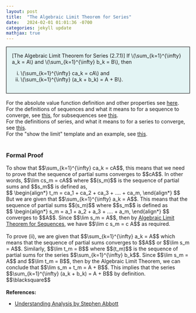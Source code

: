 ```yaml
---
layout: post
title:  "The Algebraic Limit Theorem for Series"
date:   2024-02-01 01:01:36 -0700
categories: jekyll update
mathjax: true
---
```

<div style="background-color: #E3F4F4; padding: 15px 15px 15px 15px; border:1px solid black;">
  [The Algebraic Limit Theorem for Series (2.7.1)] If \(\sum_{k=1}^{\infty} a_k = A\) and \(\sum_{k=1}^{\infty} b_k = B\), then
	  <ol type="i">
	    <li>\(\sum_{k=1}^{\infty} ca_k = cA\) and</li>
	    <li>\(\sum_{k=1}^{\infty} (a_k + b_k) = A + B\).</li>
	  </ol>
</div>
<br>
<!------------------------------------------------------------------------------------>
For the absolute value function definition and other properties see <a href="https://strncat.github.io/jekyll/update/2024/05/26/analysis-absolute-value-properties.html">here</a>.
<br>
For the definitions of sequences and what it means to for a sequence to converge, see <a href="https://strncat.github.io/jekyll/update/2024/05/21/analysis-seq-definitions.html">this</a>, for subsequences see <a href="https://strncat.github.io/jekyll/update/2024/02/10/analysis-seq-subsequences.html">this</a>.
<br>
For the definitions of series, and what it means to for a series to converge, see <a href="https://strncat.github.io/jekyll/update/2024/06/10/analysis-series-definitions.html">this</a>.
<br>
For the "show the limit" template and an example, see <a href="https://strncat.github.io/jekyll/update/2024/05/12/analysis-seq-limit-template.html">this</a>.
<br> 
<br>
<!------------------------------------------------------------------------------------>
<h3>Formal Proof</h3>
To show that $$\sum_{k=1}^{\infty} ca_k = cA$$, this means that we need to prove that the sequence of partial sums converges to $$cA$$. In other words, $$\lim cs_m = cA$$ where $$(s_m)$$ is the sequence of partial sums and $$s_m$$ is defined as,
<div>
$$
\begin{align*}
t_m = ca_1 + ca_2 + ca_3 + .... + ca_m,
\end{align*}
$$
</div>
But we are given that $$\sum_{k=1}^{\infty} a_k = A$$. This means that the sequence of partial sums $$(s_m)$$ where $$s_m$$ is defined as
<div>
$$
\begin{align*}
s_m = a_1 + a_2 + a_3 + .... + a_m,
\end{align*}
$$
</div>
converges to $$A$$. Since $$\lim s_m = A$$, then by <a href="https://strncat.github.io/jekyll/update/2024/05/30/analysis-seq-algebraic-limit-theorem-i.html">Algebraic Limit Theorem for Sequences</a>, we have $$\lim c s_m = c A$$ as required. 
<br>
<br>
To prove (ii), we are given that $$\sum_{k=1}^{\infty} a_k = A$$ which means that the sequence of partial sums converges to $$A$$ or $$\lim s_m = A$$. Similarly, $$\lim t_m = B$$ where $$(t_m)$$ is the sequence of partial sums for the series $$\sum_{k=1}^{\infty} b_k$$. Since $$\lim s_m = A$$ and $$\lim t_m = B$$, then by the Algebraic Limit Theorem, we can conclude that $$\lim s_m + t_m = A + B$$. This implies that the series $$\sum_{k=1}^{\infty} (a_k + b_k) = A + B$$ by definition. $$\blacksquare$$
<br>
<br>
<!------------------------------------------------------------------------------------>
<b>References:</b>
<ul>
<li><a href="https://www.amazon.com/Understanding-Analysis-Undergraduate-Texts-Mathematics/dp/1493927116">Understanding Analysis by Stephen Abbott</a></li>
</ul>